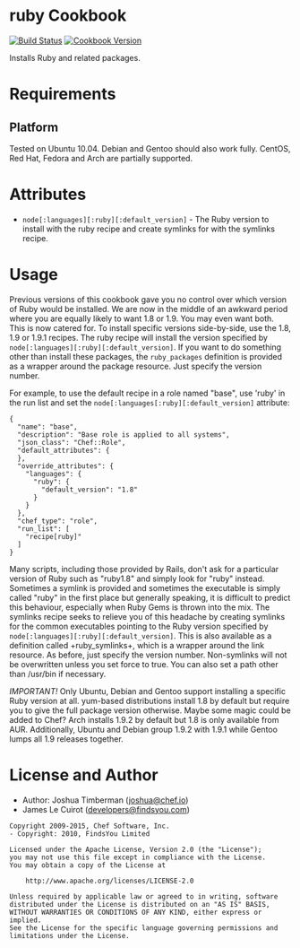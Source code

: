 ruby Cookbook
=============
[![Build Status](https://travis-ci.org/chef-cookbooks/ruby.svg?branch=master)](http://travis-ci.org/chef-cookbooks/ruby)
[![Cookbook Version](https://img.shields.io/cookbook/v/ruby.svg)](https://supermarket.chef.io/cookbooks/ruby)

Installs Ruby and related packages.

Requirements
============

## Platform

Tested on Ubuntu 10.04. Debian and Gentoo should also work fully.
CentOS, Red Hat, Fedora and Arch are partially supported.

Attributes
==========

* `node[:languages][:ruby][:default_version]` - The Ruby version to install
  with the ruby recipe and create symlinks for with the symlinks
  recipe.

Usage
=====

Previous versions of this cookbook gave you no control over which
version of Ruby would be installed. We are now in the middle of an
awkward period where you are equally likely to want 1.8 or 1.9. You
may even want both. This is now catered for. To install specific
versions side-by-side, use the 1.8, 1.9 or 1.9.1 recipes. The ruby
recipe will install the version specified by
`node[:languages][:ruby][:default_version]`. If you want to do something
other than install these packages, the `ruby_packages` definition is
provided as a wrapper around the package resource. Just specify the
version number.

For example, to use the default recipe in a role named "base", use
'ruby' in the run list and set the
`node[:languages[:ruby][:default_version]` attribute:

    {
      "name": "base",
      "description": "Base role is applied to all systems",
      "json_class": "Chef::Role",
      "default_attributes": {
      },
      "override_attributes": {
        "languages": {
          "ruby": {
            "default_version": "1.8"
          }
        }
      },
      "chef_type": "role",
      "run_list": [
        "recipe[ruby]"
      ]
    }

Many scripts, including those provided by Rails, don't ask for a
particular version of Ruby such as "ruby1.8" and simply look for
"ruby" instead. Sometimes a symlink is provided and sometimes the
executable is simply called "ruby" in the first place but generally
speaking, it is difficult to predict this behaviour, especially when
Ruby Gems is thrown into the mix. The symlinks recipe seeks to relieve
you of this headache by creating symlinks for the common executables
pointing to the Ruby version specified by
`node[:languages][:ruby][:default_version]`. This is also available as a
definition called +ruby_symlinks+, which is a wrapper around the link
resource. As before, just specify the version number. Non-symlinks
will not be overwritten unless you set force to true. You can also set
a path other than /usr/bin if necessary.

*IMPORTANT!* Only Ubuntu, Debian and Gentoo support installing a
 specific Ruby version at all. yum-based distributions install 1.8 by
 default but require you to give the full package version otherwise.
 Maybe some magic could be added to Chef? Arch installs 1.9.2 by
 default but 1.8 is only available from AUR. Additionally, Ubuntu and
 Debian group 1.9.2 with 1.9.1 while Gentoo lumps all 1.9 releases
 together.

License and Author
==================

- Author: Joshua Timberman (<joshua@chef.io>)
- James Le Cuirot (<developers@findsyou.com>)
```text
Copyright 2009-2015, Chef Software, Inc.
- Copyright: 2010, FindsYou Limited

Licensed under the Apache License, Version 2.0 (the "License");
you may not use this file except in compliance with the License.
You may obtain a copy of the License at

    http://www.apache.org/licenses/LICENSE-2.0

Unless required by applicable law or agreed to in writing, software
distributed under the License is distributed on an "AS IS" BASIS,
WITHOUT WARRANTIES OR CONDITIONS OF ANY KIND, either express or implied.
See the License for the specific language governing permissions and
limitations under the License.
```
